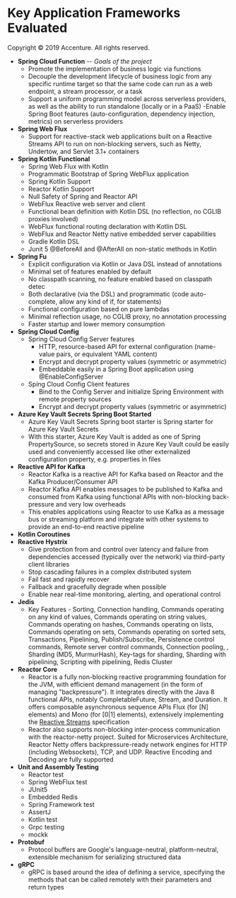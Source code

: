 Key Application Frameworks Evaluated
==============================================================
Copyright © 2019 Accenture. All rights reserved.    
-  **Spring Cloud Function** -- *Goals of the project*
    -   Promote the implementation of business logic via functions
    -   Decouple the development lifecycle of business logic from any specific runtime target so that the same code can run as a web endpoint, a stream processor, or a task
    - Support a uniform programming model across serverless providers, as well as the ability to run standalone (locally or in a PaaS)
    -Enable Spring Boot features (auto-configuration, dependency injection, metrics) on serverless providers
-  **Spring Web Flux**
    - Support for reactive-stack web applications built on a Reactive Streams API to run on non-blocking servers, such as Netty, Undertow, and Servlet 3.1+ containers
- **Spring Kotlin Functional**
    - Spring Web Flux with Kotlin
    - Programmatic Bootstrap of Spring WebFlux application
    - Spring Kotlin Support
    - Reactor Kotlin Support
    - Null Safety of Spring and Reactor API
    - WebFlux Reactive web server and client
    - Functional bean definition with Kotlin DSL (no reflection, no CGLIB proxies involved)
    - WebFlux functional routing declaration with Kotlin DSL
    - WebFlux and Reactor Netty native embedded server capabilities
    - Gradle Kotlin DSL
    - Junit 5 @BeforeAll and @AfterAll on non-static methods in Kotlin
- **Spring Fu**
    - Explicit configuration via Kotlin or Java DSL instead of annotations
    - Minimal set of features enabled by default
    - No classpath scanning, no feature enabled based on classpath detec
    - Both declarative (via the DSL) and programmatic (code auto-complete, allow any kind of if, for statements)
    - Functional configuration based on pure lambdas
    - Minimal reflection usage, no CGLIB proxy, no annotation processing
    - Faster startup and lower memory consumption
- **Spring Cloud Config**
    - Spring Cloud Config Server features
        - HTTP, resource-based API for external configuration (name-value pairs, or equivalent YAML content)
        - Encrypt and decrypt property values (symmetric or asymmetric)
        - Embeddable easily in a Spring Boot application using @EnableConfigServer
    - Sping Cloud Config Client features
        - Bind to the Config Server and initialize Spring Environment with remote property sources
        - Encrypt and decrypt property values (symmetric or asymmetric)
- **Azure Key Vault Secrets Spring Boot Started**
    - Azure Key Vault Secrets Spring boot starter is Spring starter for Azure Key Vault Secrets
    - With this starter, Azure Key Vault is added as one of Spring PropertySource, so secrets stored in Azure Key Vault could be easily used and conveniently accessed like other externalized configuration property, e.g. properties in files
- **Reactive API for Kafka**
    - Reactor Kafka is a reactive API for Kafka based on Reactor and the Kafka Producer/Consumer API
    - Reactor Kafka API enables messages to be published to Kafka and consumed from Kafka using functional APIs with non-blocking back-pressure and very low overheads
    - This enables applications using Reactor to use Kafka as a message bus or streaming platform and integrate with other systems to provide an end-to-end reactive pipeline
- **Kotlin Coroutines**
- **Reactive Hystrix**
    - Give protection from and control over latency and failure from dependencies accessed (typically over the network) via third-party client libraries
    - Stop cascading failures in a complex distributed system
    - Fail fast and rapidly recover
    - Fallback and gracefully degrade when possible
    - Enable near real-time monitoring, alerting, and operational control
- **Jedis**
    - Key Features - Sorting, Connection handling, Commands operating on any kind of values, Commands operating on string values, Commands operating on hashes, Commands operating on lists, Commands operating on sets, Commands operating on sorted sets, Transactions, Pipelining, Publish/Subscribe, Persistence control commands, Remote server control commands, Connection pooling, , Sharding (MD5, MurmurHash), Key-tags for sharding, Sharding with pipelining, Scripting with pipelining, Redis Cluster
- **Reactor Core**
    - Reactor is a fully non-blocking reactive programming foundation for the JVM, with efficient demand management (in the form of managing "backpressure"). It integrates directly with the Java 8 functional APIs, notably CompletableFuture, Stream, and Duration. It offers composable asynchronous sequence APIs Flux (for [N] elements) and Mono (for [0|1] elements), extensively implementing the [Reactive Streams](http://www.reactive-streams.org/) specification
    - Reactor also supports non-blocking inter-process communication with the reactor-netty project. Suited for Microservices Architecture, Reactor Netty offers backpressure-ready network engines for HTTP (including Websockets), TCP, and UDP. Reactive Encoding and Decoding are fully supported
- **Unit and Assembly Testing**
    - Reactor test
    - Spring WebFlux test
    - JUnit5
    - Embedded Redis
    - Spring Framework test
    - AssertJ
    - Kotlin test
    - Grpc testing
    - mockk
- **Protobuf**
    - Protocol buffers are Google's language-neutral, platform-neutral, extensible mechanism for serializing structured data 
- **gRPC**
    - gRPC is based around the idea of defining a service, specifying the methods that can be called remotely with their parameters and return types